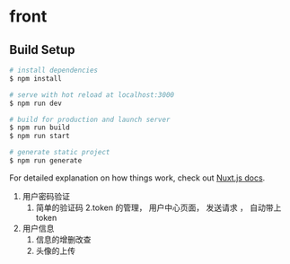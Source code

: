 # front

## Build Setup

```bash
# install dependencies
$ npm install

# serve with hot reload at localhost:3000
$ npm run dev

# build for production and launch server
$ npm run build
$ npm run start

# generate static project
$ npm run generate
```

For detailed explanation on how things work, check out [Nuxt.js docs](https://nuxtjs.org).

1. 用户密码验证
    1. 简单的验证码
    2.token 的管理， 用户中心页面， 发送请求 ， 自动带上token
2. 用户信息 
    1. 信息的增删改查
    2. 头像的上传
